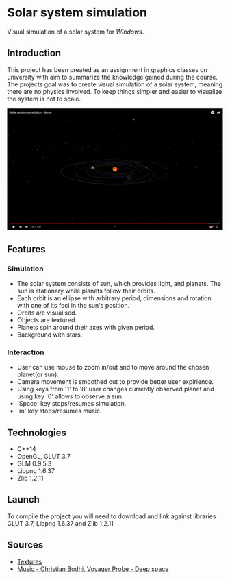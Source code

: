 # Solar system simulation
Visual simulation of a solar system for <em>Windows</em>.

## Introduction
This project has been created as an assignment in graphics classes on university with aim to summarize the knowledge gained during the course.
The projects goal was to create visual simulation of a solar system, meaning there are no physics involved. To keep things simpler and easier 
to visualize the system is not to scale.

[![Systemview test](./Screenshots/thumbnail.png)](https://www.youtube.com/watch?v=zzS7K_zvvvY)

## Features
### Simulation
* The solar system consists of sun, which provides light, and planets. The sun is stationary while planets follow their orbits.
* Each orbit is an ellipse with arbitrary period, dimensions and rotation with one of its foci in the sun's position.
* Orbits are visualised.
* Objects are textured.
* Planets spin around their axes with given period.
* Background with stars.

### Interaction
* User can use mouse to zoom in/out and to move around the chosen planet(or sun).
* Camera movement is smoothed out to provide better user expirience.
* Using keys from '1' to '8' user changes currently observed planet and using key '0' allows to observe a sun. 
* 'Space' key stops/resumes simulation.
* 'm' key stops/resumes music.

## Technologies
* C++14
* OpenGL, GLUT 3.7
* GLM 0.9.5.3
* Libpng 1.6.37
* Zlib 1.2.11

## Launch
To compile the project you will need to download and link against libraries GLUT 3.7, Libpng 1.6.37 and Zlib 1.2.11

## Sources
* [Textures](https://www.solarsystemscope.com/textures/)
* [Music  -  Christian Bodhi, Voyager Probe - Deep space](https://pixabay.com/music/ambient-voyager-probe-deep-space-559/)
